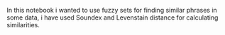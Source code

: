 In this notebook i wanted to use fuzzy sets for finding similar phrases in some data, i have used Soundex and Levenstain distance for calculating similarities.